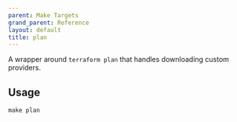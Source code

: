 ```yaml
---
parent: Make Targets
grand_parent: Reference
layout: default
title: plan
---
```


A wrapper around `terraform plan` that handles downloading custom providers.

## Usage

```shell
make plan
```
